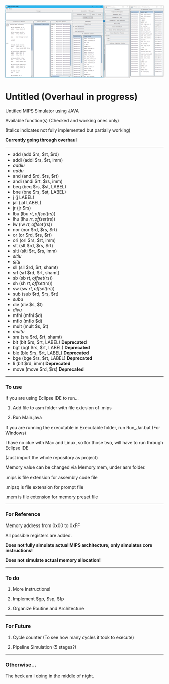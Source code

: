 ![image](https://raw.githubusercontent.com/CSPon/Undecided/master/imgs/Sample_000.png)

# Untitled (Overhaul in progress)

Untitled MIPS Simulator using JAVA

Available function(s) (Checked and working ones only)

(Italics indicates not fully implemented but partially working)

__Currently going through overhaul__

---

* add (add $rs, $rt, $rd)
* addi (addi $rs, $rt, imm)
* _addiu_
* _addu_
* and (and $rd, $rs, $rt)
* andi (andi $rt, $rs, imm)
* beq (beq $rs, $st, LABEL)
* bne (bne $rs, $st, LABEL)
* j (j LABEL)
* jal (jal LABEL)
* jr (jr $rs)
* lbu (lbu $rt, offset($rs))
* lhu (lhu $rt, offset($rs))
* lw (lw $rt, offset($rs))
* nor (nor $rd, $rs, $rt)
* or (or $rd, $rs, $rt)
* ori (ori $rs, $rt, imm)
* slt (slt $rd, $rs, $rt)
* slti (slti $rt, $rs, imm)
* _sltiu_
* _sltu_
* sll (sll $rd, $rt, shamt)
* srl (srl $rd, $rt, shamt)
* sb (sb $rt, offset($rs))
* sh (sh $rt, offset($rs))
* sw (sw $rt, offset($rs))
* sub (sub $rd, $rs, $rt)
* _subu_
* div (div $s, $t)
* _divu_
* mfhi (mfhi $d)
* mflo (mflo $d)
* mult (mult $s, $t)
* _multu_
* sra (sra $rd, $rt, shamt)
* blt (blt $rs, $rt, LABEL) __Deprecated__
* bgt (bgt $rs, $rt, LABEL) __Deprecated__
* ble (ble $rs, $rt, LABEL) __Deprecated__
* bge (bge $rs, $rt, LABEL) __Deprecated__
* li (blt $rd, imm) __Deprecated__
* move (move $rd, $rs) __Deprecated__
---

### To use

If you are using Eclipse IDE to run...

1. Add file to asm folder with file extesion of .mips

2. Run Main.java

If you are running the executable in Executable folder, run Run_Jar.bat (For Windows)

I have no clue with Mac and Linux, so for those two, will have to run through Eclipse IDE

(Just import the whole repository as project)

Memory value can be changed via Memory.mem, under asm folder.

.mips is file extension for assembly code file

.mipsq is file extension for prompt file

.mem is file extension for memory preset file

---

### For Reference

Memory address from 0x00 to 0xFF

All possible registers are added.

__Does not fully simulate actual MIPS architecture; only simulates core instructions!__

__Does not simulate actual memory allocation!__

---

### To do

1. More Instructions!

2. Implement $gp, $sp, $fp

3. Organize Routine and Architecture

---

### For Future

1. Cycle counter (To see how many cycles it took to execute)

2. Pipeline Simulation (5 stages?)

---

### Otherwise...

The heck am I doing in the middle of night.
